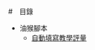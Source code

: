 #　目錄
* 油猴腳本
  * [自動填寫教學評量](https://greasyfork.org/zh-TW/scripts/419401-%E4%B8%AD%E5%A4%AE%E5%A4%A7%E5%AD%B8%E6%95%99%E5%AD%B8%E8%A9%95%E9%87%8F%E8%87%AA%E5%8B%95%E5%A1%AB%E5%AF%AB)
